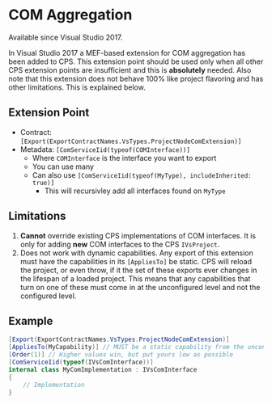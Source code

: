 # COM Aggregation

Available since Visual Studio 2017.

In Visual Studio 2017 a MEF-based extension for COM aggregation has been added to CPS.
This extension point should be used only when all other CPS extension points are
insufficient and this is __absolutely__ needed. Also note that this extension does
not behave 100% like project flavoring and has other limitations. This is explained
below.

## Extension Point

* Contract: `[Export(ExportContractNames.VsTypes.ProjectNodeComExtension)]`
* Metadata: `[ComServiceIid(typeof(COMInterface))]`
  * Where `COMInterface` is the interface you want to export
  * You can use many
  * Can also use `[ComServiceIid(typeof(MyType), includeInherited: true)]`
    * This will recursivley add all interfaces found on `MyType`

## Limitations

1. __Cannot__ override existing CPS implementations of COM interfaces.
   It is only for adding __new__ COM interfaces to the CPS `IVsProject`.
2. Does not work with dynamic capabilities. Any export of this extension
   must have the capabilities in its `[AppliesTo]` be static. CPS will
   reload the project, or even throw, if it the set of these exports ever
   changes in the lifespan of a loaded project. This means that any
   capabilities that turn on one of these must come in at the unconfigured
   level and not the configured level.

## Example

```csharp
[Export(ExportContractNames.VsTypes.ProjectNodeComExtension)]
[AppliesTo(MyCapability)] // MUST be a static capability from the unconfigured scope
[Order(1)] // Higher values win, but put yours low as possible
[ComServiceIid(typeof(IVsComInterface))]
internal class MyComImplementation : IVsComInterface
{
    // Implementation
}
```
